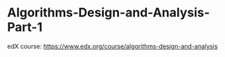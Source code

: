 # Algorithms-Design-and-Analysis-Part-1
edX course: https://www.edx.org/course/algorithms-design-and-analysis
